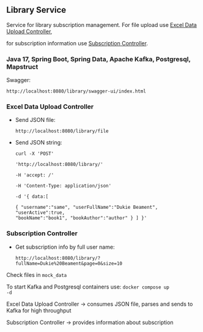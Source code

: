 ## Library Service
Service for library subscription management. For file upload use [Excel Data Upload Controller](excel),<p>
for subscription information use [Subscription Controller](info).
### Java 17, Spring Boot, Spring Data, Apache Kafka, Postgresql, Mapstruct

Swagger:<p><code>http://localhost:8080/library/swagger-ui/index.html</code><p>
### <a name="excel"></a> <b>Excel Data Upload Controller</b><p>
- Send JSON file:<p> <code>http://localhost:8080/library/file</code><p>
- Send JSON string: <p><code>curl -X 'POST' \
  'http://localhost:8080/library/' \
  -H 'accept: */*' \
  -H 'Content-Type: application/json' \
  -d
  '{
  data:[		
  {
  "username":"same",
  "userFullName":"Dukie Beament",
  "userActive":true,
  "bookName":"book1",
  "bookAuthor":"author"
  }
  ]
  }'</code><p>

### <a name="info"></a><b>Subscription Controller</b><p>
- Get subscription info by full user name:<p><code>http://localhost:8080/library/?fullName=Dukie%20Beament&page=0&size=10</code>

Check files in <code>mock_data</code><p>

To start Kafka and Postgresql containers use: <code>docker compose up -d</code><p>
Excel Data Upload Controller -> consumes JSON file, parses and sends to Kafka for high throughput<p>
Subscription Controller -> provides information about subscription
